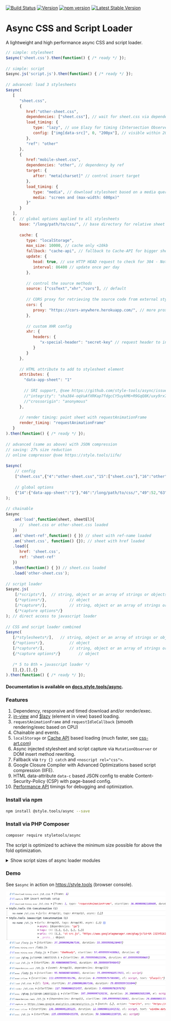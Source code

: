 [![Build Status](https://travis-ci.com/style-tools/async.svg?branch=master)](https://travis-ci.com/style-tools/async) [![Version](https://img.shields.io/github/release/style-tools/async.svg)](https://github.com/style-tools/async/releases) [![npm version](https://badge.fury.io/js/%40style.tools%2Fasync.svg)](http://badge.fury.io/js/%40style.tools%2Fasync) [![Latest Stable Version](https://poser.pugx.org/styletools/async/v/stable.png)](https://packagist.org/packages/styletools/async)

# Async CSS and Script Loader

A lightweight and high performance async CSS and script loader.

```javascript
// simple: stylesheet
$async('sheet.css').then(function() { /* ready */ });

// simple: script
$async.js('script.js').then(function() { /* ready */ });

// advanced: load 3 stylesheets
$async(
   [
      "sheet.css", 
      {
         href:"other-sheet.css",
         dependencies: ["sheet.css"], // wait for sheet.css via dependencies and insert after its <link> element
         load_timing: {
            type: "lazy", // use $lazy for timing (Intersection Observer)
            config: ["img[data-src]", 0, "200px"], // visible within 200 pixels
         },
         "ref": "other"
      }, 
      {
         href:"mobile-sheet.css",
         dependencies: "other", // dependency by ref
         target: {
            after: "meta[charset]" // control insert target
         },
         load_timing: {
            type: "media", // download stylesheet based on a media query (works with viewport changes, e.g. viewport rotate)
            media: "screen and (max-width: 600px)"
         }"
      }
   ],
   {  // global options applied to all stylesheets
      base: "/long/path/to/css/", // base directory for relative sheet URLs

      cache: {
         type: "localStorage",
         max_size: 10000, // cache only <10kb
         fallback: "cache-api", // fallback to Cache-API for bigger sheets
         update: {
            head: true, // use HTTP HEAD request to check for 304 - Not Modified
            interval: 86400 // update once per day
         },

         // control the source methods
         source: ["cssText","xhr","cors"], // default

         // CORS proxy for retrieving the source code from external stylesheet URLs
         cors: {
            proxy: "https://cors-anywhere.herokuapp.com/", // more proxies on https://gist.github.com/jimmywarting/ac1be6ea0297c16c477e17f8fbe51347
         },

         // custom XHR config
         xhr: {
            headers: {
               "x-special-header": "secret-key" // request header to include in XHR requests
            }
         }
      },

      // HTML attribute to add to stylesheet element
      attributes: { 
		"data-app-sheet": "1"

		// SRI support, @see https://github.com/style-tools/async/issues/2
		//"integrity": "sha384-oqVuAfXRKap7fdgcCY5uykM6+R9GqQ8K/uxy9rx7HNQlGYl1kPzQho1wx4JwY8wC",
		//"crossorigin": "anonymous"
      },

      // render timing: paint sheet with requestAnimationFrame
      render_timing: "requestAnimationFrame"
   } 
).then(function() { /* ready */ });

// advanced (same as above) with JSON compression
// saving: 27% size reduction
// online compressor @see https://style.tools/iife/

$async(
	// config
	["sheet.css",{"4":"other-sheet.css","15":["sheet.css"],"16":"other","48":{"2":62,"89":["img[data-src]",0,"200px"]}},{"4":"mobile-sheet.css","13":{"17":"meta[charset]"},"15":"other","48":{"2":9,"9":"screen and (max-width: 600px)"}}],

	// global options
	{"14":{"data-app-sheet":"1"},"46":"/long/path/to/css/","49":52,"63":{"2":"localStorage","67":10000,"69":{"3":true,"70":86400},"71":{"72":"https://cors-anywhere.herokuapp.com/"},"73":65,"74":{"headers":{"x-special-header":"secret-key"}},"75":[76,74,71]}}
);

// chainable
$async
   .on('load',function(sheet, sheetEl){
      //  sheet.css or other-sheet.css loaded
   }) 
   .on('sheet-ref',function() { }) // sheet with ref-name loaded
   .on('sheet.css', function() {}); // sheet with href loaded
   .load({
      href: 'sheet.css', 
      ref: 'sheet-ref'
   })
   .then(function() { }) // sheet.css loaded
   .load('other-sheet.css');

// script loader
$async.js(
	[/*scripts*/],	// string, object or an array of strings or objects
	{/*options*/},			// object
	[/*capture*/],			// string, object or an array of strings or objects 
	{/*capture options*/}
); // direct access to javascript loader

// CSS and script loader combined
$async(
   [/*stylesheets*/],	// string, object or an array of strings or objects
   {/*options*/},			// object
   [/*capture*/],			// string, object or an array of strings or objects 
   {/*capture options*/}		// object

   /* 5 to 8th = javascript loader */
   [],{},[],{}
).then(function() { /* ready */ });	
```

#### Documentation is available on [docs.style.tools/async](https://docs.style.tools/async).

### Features

1. Dependency, responsive and timed download and/or render/exec.
2. [in-view](https://github.com/camwiegert/in-view) and [$lazy](https://github.com/style-tools/lazy) (element in view) based loading.
3. `requestAnimationFrame` and `requestIdleCallback` (smooth rendering/exec based on CPU)
4. Chainable and events.
5. `localStorage` or [Cache API](https://developer.mozilla.org/en-US/docs/Web/API/Cache) based loading (much faster, see [css-art.com](https://css-art.com))
6. Async injected stylesheet and script capture via `MutationObserver` or DOM insert method rewriting.
7. Fallback via `try {} catch` and `<noscript rel="css">`.
8. Google Closure Compiler with Advanced Optimizations based script compression (IIFE).
9. HTML data-attribute `data-c` based JSON config to enable Content-Security-Policy (CSP) with page-based config.
10. [Performance API](https://developer.mozilla.org/en-US/docs/Web/API/Performance) timings for debugging and optimization.

### Install via npm

```bash
npm install @style.tools/async --save
```

### Install via PHP Composer

```bash
composer require styletools/async
```

The script is optimized to achieve the minimum size possible for above the fold optimization.

<details/>
  <summary>Show script sizes of async loader modules</summary>

```text
async-core.js Size: 2.04 kb (2089 bytes) Gzip: 0.99 kb (1012 bytes).
event-emitter.js Size: 0.47 kb (482 bytes) Gzip: 0.24 kb (245 bytes).
debug.js Size: 0.13 kb (130 bytes) Gzip: 0.13 kb (135 bytes).
css-loader.js Size: 1.07 kb (1094 bytes) Gzip: 0.63 kb (646 bytes).
js-loader.js Size: 1.83 kb (1876 bytes) Gzip: 1.01 kb (1032 bytes).
inline-js.js Size: 0.38 kb (390 bytes) Gzip: 0.27 kb (278 bytes).
rebase.js Size: 0.12 kb (124 bytes) Gzip: 0.12 kb (124 bytes).
regex.js Size: 0.14 kb (142 bytes) Gzip: 0.14 kb (144 bytes).
vendor.js Size: 0.18 kb (187 bytes) Gzip: 0.17 kb (169 bytes).
api.js Size: 0.25 kb (256 bytes) Gzip: 0.18 kb (187 bytes).
dependency.js Size: 0.71 kb (727 bytes) Gzip: 0.41 kb (418 bytes).
timing.js Size: 0.71 kb (726 bytes) Gzip: 0.41 kb (415 bytes).
inview.js Size: 0.92 kb (944 bytes) Gzip: 0.55 kb (566 bytes).
responsive.js Size: 0.26 kb (267 bytes) Gzip: 0.20 kb (201 bytes).
cache.js Size: 1.35 kb (1381 bytes) Gzip: 0.76 kb (776 bytes).
cache-css.js Size: 0.32 kb (325 bytes) Gzip: 0.24 kb (242 bytes).
cache-js.js Size: 0.05 kb (55 bytes) Gzip: 0.07 kb (71 bytes).
localstorage.js Size: 0.43 kb (438 bytes) Gzip: 0.28 kb (284 bytes).
cache-api.js Size: 0.62 kb (632 bytes) Gzip: 0.34 kb (353 bytes).
xhr.js Size: 0.83 kb (849 bytes) Gzip: 0.49 kb (503 bytes).
cache-update.js Size: 0.15 kb (152 bytes) Gzip: 0.13 kb (134 bytes).
capture.js Size: 1.23 kb (1259 bytes) Gzip: 0.71 kb (723 bytes).
capture-observer.js Size: 0.26 kb (263 bytes) Gzip: 0.20 kb (208 bytes).
capture-insert.js Size: 0.34 kb (348 bytes) Gzip: 0.22 kb (224 bytes).
capture-css.js Size: 0.14 kb (141 bytes) Gzip: 0.13 kb (131 bytes).
capture-js.js Size: 0.07 kb (69 bytes) Gzip: 0.08 kb (87 bytes).
attr-config.js Size: 0.29 kb (293 bytes) Gzip: 0.22 kb (229 bytes).
```
</details>


### Demo

See `$async` in action on https://style.tools (browser console).

![$async demo](./async-debug-console.png)

